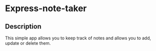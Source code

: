 # Express-note-taker

## Description
This simple app allows you to keep track of notes and allows you to add, update or delete them. 
